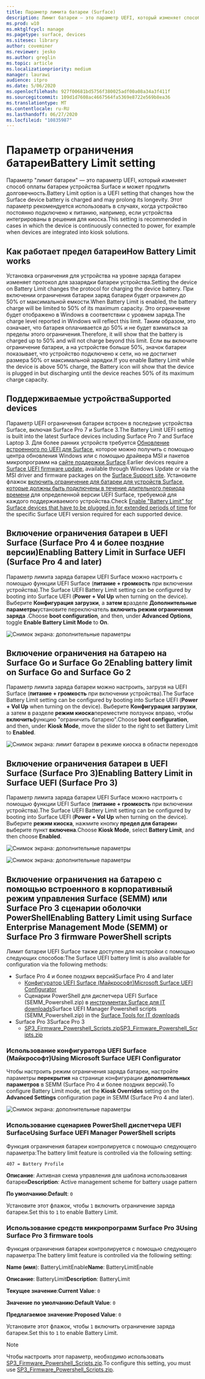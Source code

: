 ```yaml
---
title: Параметр лимита батареи (Surface)
description: Лимит батареи — это параметр UEFI, который изменяет способ оплаты батареи устройства Surface и может продлить долговечность.
ms.prod: w10
ms.mktglfcycl: manage
ms.pagetype: surface, devices
ms.sitesec: library
author: coveminer
ms.reviewer: jesko
ms.author: greglin
ms.topic: article
ms.localizationpriority: medium
manager: laurawi
audience: itpro
ms.date: 5/06/2020
ms.openlocfilehash: 927f00681bd5756f380025adf00a08a34a3f411f
ms.sourcegitcommit: 109d1d7608ac4667564fa5369e8722e569b8ea36
ms.translationtype: MT
ms.contentlocale: ru-RU
ms.lasthandoff: 06/27/2020
ms.locfileid: "10835987"
---
```

# <span data-ttu-id="08c33-103">Параметр ограничения батареи</span><span class="sxs-lookup"><span data-stu-id="08c33-103">Battery Limit setting</span></span>

<span data-ttu-id="08c33-104">Параметр "лимит батареи" — это параметр UEFI, который изменяет способ оплаты батареи устройства Surface и может продлить долговечность.</span><span class="sxs-lookup"><span data-stu-id="08c33-104">Battery Limit option is a UEFI setting that changes how the Surface device battery is charged and may prolong its longevity.</span></span> <span data-ttu-id="08c33-105">Этот параметр рекомендуется использовать в случаях, когда устройство постоянно подключено к питанию, например, если устройства интегрированы в решения для киоска.</span><span class="sxs-lookup"><span data-stu-id="08c33-105">This setting is recommended in  cases  in which the device is continuously connected to power, for example when devices are integrated into kiosk solutions.</span></span>  

## <span data-ttu-id="08c33-106">Как работает предел батареи</span><span class="sxs-lookup"><span data-stu-id="08c33-106">How Battery Limit works</span></span>

<span data-ttu-id="08c33-107">Установка ограничения для устройства на уровне заряда батареи изменяет протокол для зазарядки батареи устройства.</span><span class="sxs-lookup"><span data-stu-id="08c33-107">Setting the device on Battery Limit changes the protocol for charging the device battery.</span></span> <span data-ttu-id="08c33-108">При включении ограничения батареи заряд батареи будет ограничен до 50% от максимальной емкости.</span><span class="sxs-lookup"><span data-stu-id="08c33-108">When Battery Limit is enabled, the battery charge will be limited to 50% of its maximum capacity.</span></span> <span data-ttu-id="08c33-109">Это ограничение будет отображено в Windows в соответствии с уровнем заряда.</span><span class="sxs-lookup"><span data-stu-id="08c33-109">The charge level reported in Windows will reflect this limit.</span></span> <span data-ttu-id="08c33-110">Таким образом, это означает, что батарея оплачивается до 50% и не будет взиматься за пределы этого ограничения.</span><span class="sxs-lookup"><span data-stu-id="08c33-110">Therefore, it will show that the battery is charged up to 50% and will not charge beyond  this limit.</span></span> <span data-ttu-id="08c33-111">Если вы включите ограничение батареи, а на устройстве больше 50%, значок батареи показывает, что устройство подключено к сети, но не достигнет размера 50% от максимальной зарядки.</span><span class="sxs-lookup"><span data-stu-id="08c33-111">If you enable Battery Limit while the device is above 50% charge, the Battery icon will show that the device is plugged in but discharging until the device reaches 50% of its maximum charge capacity.</span></span>  

## <span data-ttu-id="08c33-112">Поддерживаемые устройства</span><span class="sxs-lookup"><span data-stu-id="08c33-112">Supported devices</span></span>
<span data-ttu-id="08c33-113">Параметр UEFI ограничения батареи встроен в последние устройства Surface, включая Surface Pro 7 и Surface 3.</span><span class="sxs-lookup"><span data-stu-id="08c33-113">The Battery Limit UEFI setting is built into the latest Surface devices including Surface Pro 7 and Surface Laptop 3.</span></span> <span data-ttu-id="08c33-114">Для более ранних устройств требуется [Обновление встроенного по UEFI для Surface](manage-surface-driver-and-firmware-updates.md), которое можно получить с помощью центра обновления Windows или с помощью драйвера MSI и пакетов микропрограмм на [сайте поддержки Surface](https://support.microsoft.com/help/4023482/surface-download-drivers-and-firmware-for-surface).</span><span class="sxs-lookup"><span data-stu-id="08c33-114">Earlier devices require a [Surface UEFI firmware update](manage-surface-driver-and-firmware-updates.md), available through Windows Update or via the MSI driver and firmware packages on the [Surface Support site](https://support.microsoft.com/help/4023482/surface-download-drivers-and-firmware-for-surface).</span></span> <span data-ttu-id="08c33-115">Установите флажок [включить ограничение для батареи для устройств Surface, которые должны быть подключены в течение длительного периода времени](https://support.microsoft.com/help/4464941) для определенной версии UEFI Surface, требуемой для каждого поддерживаемого устройства.</span><span class="sxs-lookup"><span data-stu-id="08c33-115">Check [Enable "Battery Limit" for Surface devices that have to be plugged in for extended periods of time](https://support.microsoft.com/help/4464941) for the specific Surface UEFI version required for each supported device.</span></span> 

## <span data-ttu-id="08c33-116">Включение ограничения батареи в UEFI Surface (Surface Pro 4 и более поздние версии)</span><span class="sxs-lookup"><span data-stu-id="08c33-116">Enabling Battery Limit in Surface UEFI (Surface Pro 4 and later)</span></span>

<span data-ttu-id="08c33-117">Параметр лимита заряда батареи UEFI Surface можно настроить с помощью функции UEFI Surface (**питание + громкость** при включении устройства).</span><span class="sxs-lookup"><span data-stu-id="08c33-117">The Surface UEFI Battery Limit setting can be configured by booting into Surface UEFI (**Power + Vol Up** when turning on the device).</span></span> <span data-ttu-id="08c33-118">Выберите **Конфигурация загрузки**, а **затем в**разделе **Дополнительные параметры**установите переключатель **включить режим ограничения заряда** .</span><span class="sxs-lookup"><span data-stu-id="08c33-118">Choose **boot configuration**, and then, under **Advanced Options**, toggle **Enable Battery Limit Mode** to **On**.</span></span>  

![Снимок экрана: дополнительные параметры](images/enable-bl.png) 

## <span data-ttu-id="08c33-120">Включение ограничения на батарею на Surface Go и Surface Go 2</span><span class="sxs-lookup"><span data-stu-id="08c33-120">Enabling battery limit on Surface Go and Surface Go 2</span></span>
<span data-ttu-id="08c33-121">Параметр лимита заряда батареи можно настроить, загрузя на UEFI Surface (**питание + громкость** при включении устройства).</span><span class="sxs-lookup"><span data-stu-id="08c33-121">The Surface Battery Limit setting can be configured by booting into Surface UEFI (**Power + Vol Up** when turning on the device).</span></span> <span data-ttu-id="08c33-122">Выберите **Конфигурация загрузки**, а затем в разделе **режим киоска**переместите ползунок вправо, чтобы **включить**функцию "ограничить батарею".</span><span class="sxs-lookup"><span data-stu-id="08c33-122">Choose **boot configuration**, and then, under **Kiosk Mode**, move the slider to the right to set Battery Limit to **Enabled**.</span></span>  

![Снимок экрана: лимит батареи в режиме киоска в области переходов](images/go-batterylimit.png) 

## <span data-ttu-id="08c33-124">Включение ограничения батареи в UEFI Surface (Surface Pro 3)</span><span class="sxs-lookup"><span data-stu-id="08c33-124">Enabling Battery Limit in Surface UEFI (Surface Pro 3)</span></span>

<span data-ttu-id="08c33-125">Параметр лимита заряда батареи UEFI Surface можно настроить с помощью функции UEFI Surface (**питание + громкость** при включении устройства).</span><span class="sxs-lookup"><span data-stu-id="08c33-125">The Surface UEFI Battery Limit setting can be configured by booting into Surface UEFI (**Power + Vol Up** when turning on the device).</span></span> <span data-ttu-id="08c33-126">Выберите **режим киоска**, нажмите кнопку **предел для батареи**и выберите пункт **включена**.</span><span class="sxs-lookup"><span data-stu-id="08c33-126">Choose **Kiosk Mode**, select **Battery Limit**, and then choose **Enabled**.</span></span>

![Снимок экрана: дополнительные параметры](images/enable-bl-sp3.png) 

![Снимок экрана: дополнительные параметры](images/enable-bl-sp3-2.png) 

## <span data-ttu-id="08c33-129">Включение ограничения на батарею с помощью встроенного в корпоративный режим управления Surface (SEMM) или Surface Pro 3 сценарии оболочки PowerShell</span><span class="sxs-lookup"><span data-stu-id="08c33-129">Enabling Battery Limit using Surface Enterprise Management Mode (SEMM) or Surface Pro 3 firmware PowerShell scripts</span></span>

<span data-ttu-id="08c33-130">Лимит батареи UEFI Surface также доступен для настройки с помощью следующих способов:</span><span class="sxs-lookup"><span data-stu-id="08c33-130">The Surface UEFI battery limit is also available for configuration via the following methods:</span></span>

- <span data-ttu-id="08c33-131">Surface Pro 4 и более поздних версий</span><span class="sxs-lookup"><span data-stu-id="08c33-131">Surface Pro 4 and later</span></span> 
    - [<span data-ttu-id="08c33-132">Конфигуратор UEFI Surface (Майкрософт)</span><span class="sxs-lookup"><span data-stu-id="08c33-132">Microsoft Surface UEFI Configurator</span></span>](https://docs.microsoft.com/surface/surface-enterprise-management-mode)  
    - <span data-ttu-id="08c33-133">Сценарии PowerShell для диспетчера UEFI Surface (SEMM_Powershell.zip) в [инструментах Surface для IT downloads](https://www.microsoft.com/download/details.aspx?id=46703)</span><span class="sxs-lookup"><span data-stu-id="08c33-133">Surface UEFI Manager Powershell scripts (SEMM_Powershell.zip) in the [Surface Tools for IT downloads](https://www.microsoft.com/download/details.aspx?id=46703)</span></span>
- <span data-ttu-id="08c33-134">Surface Pro 3</span><span class="sxs-lookup"><span data-stu-id="08c33-134">Surface Pro 3</span></span> 
    - [<span data-ttu-id="08c33-135">SP3_Firmware_Powershell_Scripts.zip</span><span class="sxs-lookup"><span data-stu-id="08c33-135">SP3_Firmware_Powershell_Scripts.zip</span></span>](https://www.microsoft.com/download/details.aspx?id=46703)

### <span data-ttu-id="08c33-136">Использование конфигуратора UEFI Surface (Майкрософт)</span><span class="sxs-lookup"><span data-stu-id="08c33-136">Using Microsoft Surface UEFI Configurator</span></span>

<span data-ttu-id="08c33-137">Чтобы настроить режим ограничения заряда батареи, настройте параметры **перекрытия** на странице конфигурации **дополнительных параметров** в SEMM (Surface Pro 4 и более поздних версий).</span><span class="sxs-lookup"><span data-stu-id="08c33-137">To configure Battery Limit mode, set the **Kiosk Overrides** setting on the **Advanced Settings** configuration page in SEMM (Surface Pro 4 and later).</span></span>

![Снимок экрана: дополнительные параметры](images/semm-bl.png)

### <span data-ttu-id="08c33-139">Использование сценариев PowerShell диспетчера UEFI Surface</span><span class="sxs-lookup"><span data-stu-id="08c33-139">Using Surface UEFI Manager PowerShell scripts</span></span>

<span data-ttu-id="08c33-140">Функция ограничения батареи контролируется с помощью следующего параметра:</span><span class="sxs-lookup"><span data-stu-id="08c33-140">The battery limit feature is controlled via the following setting:</span></span>  

`407 = Battery Profile`

<span data-ttu-id="08c33-141">**Описание**: Активная схема управления для шаблона использования батареи</span><span class="sxs-lookup"><span data-stu-id="08c33-141">**Description**:  Active management scheme for battery usage pattern</span></span>

<span data-ttu-id="08c33-142">**По умолчанию**:</span><span class="sxs-lookup"><span data-stu-id="08c33-142">**Default**:</span></span>  `0` 

<span data-ttu-id="08c33-143">Установите этот флажок, чтобы `1` включить ограничение заряда батареи.</span><span class="sxs-lookup"><span data-stu-id="08c33-143">Set this to `1` to enable Battery Limit.</span></span>

### <span data-ttu-id="08c33-144">Использование средств микропрограмм Surface Pro 3</span><span class="sxs-lookup"><span data-stu-id="08c33-144">Using Surface Pro 3 firmware tools</span></span>

<span data-ttu-id="08c33-145">Функция ограничения батареи контролируется с помощью следующего параметра:</span><span class="sxs-lookup"><span data-stu-id="08c33-145">The battery limit feature is controlled via the following setting:</span></span>  

<span data-ttu-id="08c33-146">**Name (имя**): BatteryLimitEnable</span><span class="sxs-lookup"><span data-stu-id="08c33-146">**Name**: BatteryLimitEnable</span></span>

<span data-ttu-id="08c33-147">**Описание**: BatteryLimit</span><span class="sxs-lookup"><span data-stu-id="08c33-147">**Description**:  BatteryLimit</span></span>

<span data-ttu-id="08c33-148">**Текущее значение**:</span><span class="sxs-lookup"><span data-stu-id="08c33-148">**Current Value**:</span></span>  `0` 

<span data-ttu-id="08c33-149">**Значение по умолчанию**:</span><span class="sxs-lookup"><span data-stu-id="08c33-149">**Default Value**:</span></span> `0`

<span data-ttu-id="08c33-150">**Предлагаемое значение**:</span><span class="sxs-lookup"><span data-stu-id="08c33-150">**Proposed Value**:</span></span> `0` 

<span data-ttu-id="08c33-151">Установите этот флажок, чтобы `1` включить ограничение заряда батареи.</span><span class="sxs-lookup"><span data-stu-id="08c33-151">Set this to `1` to enable Battery Limit.</span></span>

>[!NOTE]
><span data-ttu-id="08c33-152">Чтобы настроить этот параметр, необходимо использовать [SP3_Firmware_Powershell_Scripts.zip](https://www.microsoft.com/download/details.aspx?id=46703).</span><span class="sxs-lookup"><span data-stu-id="08c33-152">To configure this setting, you must use [SP3_Firmware_Powershell_Scripts.zip](https://www.microsoft.com/download/details.aspx?id=46703).</span></span> 

